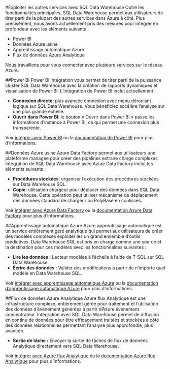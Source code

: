 <properties
   pageTitle="Créer des solutions intégrées avec SQL Data Warehouse | Microsoft Azure"
   description="Outils et partenaires avec les solutions qui s’intègrent à Data Warehouse SQL. "
   services="sql-data-warehouse"
   documentationCenter="NA"
   authors="lodipalm"
   manager="barbkess"
   editor=""/>

<tags
   ms.service="sql-data-warehouse"
   ms.devlang="NA"
   ms.topic="article"
   ms.tgt_pltfrm="NA"
   ms.workload="data-services"
   ms.date="05/31/2016"
   ms.author="lodipalm;barbkess;sonyama"/>

#<a name="leverage-other-services-with-sql-data-warehouse"></a>Exploiter les autres services avec SQL Data Warehouse
Outre les fonctionnalités principales, SQL Data Warehouse permet aux utilisateurs de tirer parti de la plupart des autres services dans Azure à côté.  Plus précisément, nous avons actuellement pris des mesures pour intégrer en profondeur avec les éléments suivants :

+ Power BI
+ Données Azure usine
+ Apprentissage automatique Azure
+ Flux de données Azure Analytique

Nous travaillons pour vous connecter avec plusieurs services sur le réseau Azure.

##<a name="power-bi"></a>Power BI
Power BI intégration vous permet de tirer parti de la puissance cluster SQL Data Warehouse avec la création de rapports dynamiques et visualisation de Power BI. L’intégration de Power BI inclut actuellement :

+ **Connexion directe**: plus avancée connexion avec menu déroulant logique sur SQL Data Warehouse.  Vous bénéficiez accélère l’analyse sur une plus grande échelle.
+ **Ouvrir dans Power BI**: le bouton « Ouvrir dans Power BI » passe les informations d’instance à Power BI, ce qui permet une connexion plus transparente.

Voir [intégrer avec Power BI](./sql-data-warehouse-integrate-power-bi.md) ou la [documentation de Power BI](http://blogs.msdn.com/b/powerbi/archive/2015/06/24/exploring-azure-sql-data-warehouse-with-power-bi.aspx) pour plus d’informations.

##<a name="azure-data-factory"></a>Données Azure usine
Azure Data Factory permet aux utilisateurs une plateforme managée pour créer des pipelines extraire charge complexes.  Intégration de SQL Data Warehouse avec Azure Data Factory inclut les éléments suivants :

+ **Procédures stockées**: organiser l’exécution des procédures stockées sur Data Warehouse SQL.
+ **Copie**: utilisation chargeur pour déplacer des données dans SQL Data Warehouse.  Cette opération peut utiliser mécanisme de déplacement des données standard de chargeur ou PolyBase en coulisses. 

Voir [intégrer avec Azure Data Factory](./sql-data-warehouse-integrate-azure-data-factory.md) ou la [documentation Azure Data Factory](https://azure.microsoft.com/documentation/services/data-factory/) pour plus d’informations.

##<a name="azure-machine-learning"></a>Apprentissage automatique Azure
Azure apprentissage automatique est un service entièrement géré analytique qui permet aux utilisateurs de créer des modèles complexes exploiter les un grand ensemble d’outils prédictives.  Data Warehouse SQL est pris en charge comme une source et la destination pour ces modèles avec les fonctionnalités suivantes :

+ **Lire les données :** Lecteur modèles à l’échelle à l’aide de T-SQL sur SQL Data Warehouse.
+ **Écrire des données :** Valider des modifications à partir de n’importe quel modèle en Data Warehouse SQL.

Voir [intégrer avec apprentissage automatique Azure](./sql-data-warehouse-integrate-azure-machine-learning.md) ou la [documentation d’apprentissage automatique Azure](https://azure.microsoft.com/services/machine-learning/) pour plus d’informations.

##<a name="azure-stream-analytics"></a>Flux de données Azure Analytique
Azure flux Analytique est une infrastructure complexe, entièrement gérée pour traitement et l’utilisation des données d’événement générées à partir d’Azure événement concentrateur.  Intégration avec SQL Data Warehouse permet de diffusion en continu de données pour être efficacement traitées et stockées à côté des données relationnelles permettant l’analyse plus approfondie, plus avancée.  

+ **Sortie de tâche :** Envoyer la sortie de tâches de flux de données Analytique directement vers SQL Data Warehouse.

Voir [intégrer avec Azure flux Analytique](./sql-data-warehouse-integrate-azure-stream-analytics.md) ou la [documentation Azure flux Analytique](https://azure.microsoft.com/documentation/services/stream-analytics/) pour plus d’informations.

<!--Image references-->

<!--Article references-->
[development overview]: sql-data-warehouse-overview-develop/

[Azure Data Factory]: sql-data-warehouse-integrate-azure-data-factory.md
[Azure Machine Learning]: sql-data-warehouse-integrate-azure-machine-learning.md
[Azure Stream Analytics]: sql-data-warehouse-integrate-azure-stream-analytics.md
[Power BI]: sql-data-warehouse-integrate-power-bi.md
[Partners]: sql-data-warehouse-partner-business-intelligence.md

<!--MSDN references-->

<!--Other Web references-->
